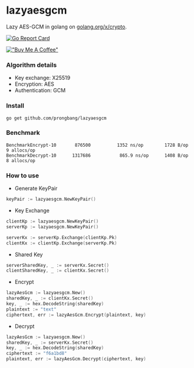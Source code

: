 # lazyaesgcm

Lazy AES-GCM in golang on [golang.org/x/crypto](golang.org/x/crypto).

[![Go Report Card](https://goreportcard.com/badge/github.com/prongbang/lazyaesgcm)](https://goreportcard.com/report/github.com/prongbang/lazyaesgcm)

[!["Buy Me A Coffee"](https://www.buymeacoffee.com/assets/img/custom_images/orange_img.png)](https://www.buymeacoffee.com/prongbang)

### Algorithm details

- Key exchange: X25519
- Encryption: AES
- Authentication: GCM

### Install

```
go get github.com/prongbang/lazyaesgcm
```

### Benchmark

```shell
BenchmarkEncrypt-10    	  876500	      1352 ns/op	    1728 B/op	       9 allocs/op
BenchmarkDecrypt-10    	 1317686	       865.9 ns/op	    1408 B/op	       8 allocs/op
```

### How to use

- Generate KeyPair

```go
keyPair := lazyaesgcm.NewKeyPair()
```

- Key Exchange

```go
clientKp := lazyaesgcm.NewKeyPair()
serverKp := lazyaesgcm.NewKeyPair()

serverKx := serverKp.Exchange(clientKp.Pk)
clientKx := clientKp.Exchange(serverKp.Pk)
```

- Shared Key

```go
serverSharedKey, _ := serverKx.Secret()
clientSharedKey, _ := clientKx.Secret()
```

- Encrypt

```go
lazyAesGcm := lazyaesgcm.New()
sharedKey, _ := clientKx.Secret()
key, _ := hex.DecodeString(sharedKey)
plaintext := "text"
ciphertext, err := lazyAesGcm.Encrypt(plaintext, key)
```

- Decrypt

```go
lazyAesGcm := lazyaesgcm.New()
sharedKey, _ := serverKx.Secret()
key, _ := hex.DecodeString(sharedKey)
ciphertext := "f6a1bd8"
plaintext, err := lazyAesGcm.Decrypt(ciphertext, key)
```

